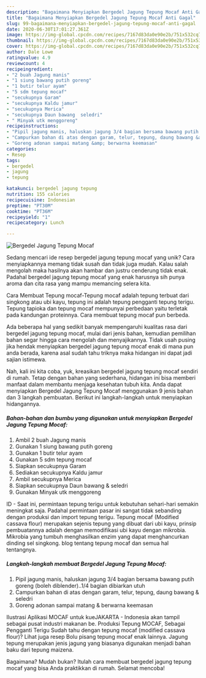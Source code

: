 ```yaml
---
description: "Bagaimana Menyiapkan Bergedel Jagung Tepung Mocaf Anti Gagal"
title: "Bagaimana Menyiapkan Bergedel Jagung Tepung Mocaf Anti Gagal"
slug: 99-bagaimana-menyiapkan-bergedel-jagung-tepung-mocaf-anti-gagal
date: 2020-06-30T17:01:27.361Z
image: https://img-global.cpcdn.com/recipes/7167d83da0e90e2b/751x532cq70/bergedel-jagung-tepung-mocaf-foto-resep-utama.jpg
thumbnail: https://img-global.cpcdn.com/recipes/7167d83da0e90e2b/751x532cq70/bergedel-jagung-tepung-mocaf-foto-resep-utama.jpg
cover: https://img-global.cpcdn.com/recipes/7167d83da0e90e2b/751x532cq70/bergedel-jagung-tepung-mocaf-foto-resep-utama.jpg
author: Dale Lowe
ratingvalue: 4.9
reviewcount: 4
recipeingredient:
- "2 buah Jagung manis"
- "1 siung bawang putih goreng"
- "1 butir telur ayam"
- "5 sdm tepung mocaf"
- "secukupnya Garam"
- "secukupnya Kaldu jamur"
- "secukupnya Merica"
- "secukupnya Daun bawang  seledri"
- " Minyak utk menggoreng"
recipeinstructions:
- "Pipil jagung manis, haluskan jagung 3/4 bagian bersama bawang putih goreng (boleh diblender)..1/4 bagian dibiarkan utuh"
- "Campurkan bahan di atas dengan garam, telur, tepung, daung bawang &amp; seledri"
- "Goreng adonan sampai matang &amp; berwarna keemasan"
categories:
- Resep
tags:
- bergedel
- jagung
- tepung

katakunci: bergedel jagung tepung 
nutrition: 155 calories
recipecuisine: Indonesian
preptime: "PT30M"
cooktime: "PT36M"
recipeyield: "1"
recipecategory: Lunch

---
```



![Bergedel Jagung Tepung Mocaf](https://img-global.cpcdn.com/recipes/7167d83da0e90e2b/751x532cq70/bergedel-jagung-tepung-mocaf-foto-resep-utama.jpg)

Sedang mencari ide resep bergedel jagung tepung mocaf yang unik? Cara menyiapkannya memang tidak susah dan tidak juga mudah. Kalau salah mengolah maka hasilnya akan hambar dan justru cenderung tidak enak. Padahal bergedel jagung tepung mocaf yang enak harusnya sih punya aroma dan cita rasa yang mampu memancing selera kita.

Cara Membuat Tepung mocaf-Tepung mocaf adalah tepung terbuat dari singkong atau ubi kayu, tepung ini adalah tepung pengganti tepung terigu. Tepung tapioka dan tepung mocaf mempunyai perbedaan yaitu terletak pada kandungan proteinnya. Cara membuat tepung mocaf pun berbeda.

Ada beberapa hal yang sedikit banyak mempengaruhi kualitas rasa dari bergedel jagung tepung mocaf, mulai dari jenis bahan, kemudian pemilihan bahan segar hingga cara mengolah dan menyajikannya. Tidak usah pusing jika hendak menyiapkan bergedel jagung tepung mocaf enak di mana pun anda berada, karena asal sudah tahu triknya maka hidangan ini dapat jadi sajian istimewa.


Nah, kali ini kita coba, yuk, kreasikan bergedel jagung tepung mocaf sendiri di rumah. Tetap dengan bahan yang sederhana, hidangan ini bisa memberi manfaat dalam membantu menjaga kesehatan tubuh kita. Anda dapat menyiapkan Bergedel Jagung Tepung Mocaf menggunakan 9 jenis bahan dan 3 langkah pembuatan. Berikut ini langkah-langkah untuk menyiapkan hidangannya.

<!--inarticleads1-->

##### Bahan-bahan dan bumbu yang digunakan untuk menyiapkan Bergedel Jagung Tepung Mocaf:

1. Ambil 2 buah Jagung manis
1. Gunakan 1 siung bawang putih goreng
1. Gunakan 1 butir telur ayam
1. Gunakan 5 sdm tepung mocaf
1. Siapkan secukupnya Garam
1. Sediakan secukupnya Kaldu jamur
1. Ambil secukupnya Merica
1. Siapkan secukupnya Daun bawang &amp; seledri
1. Gunakan  Minyak utk menggoreng


ID - Saat ini, permintaan tepung terigu untuk kebutuhan sehari-hari semakin meningkat saja. Padahal permintaan pasar ini sangat tidak sebanding dengan produksi dan import tepung terigu. Tepung mocaf (Modified cassava flour) merupakan sejenis tepung yang dibuat dari ubi kayu, prinsip pembuatannya adalah dengan memodifikasi ubi kayu dengan mikrobia. Mikrobia yang tumbuh menghasilkan enzim yang dapat menghancurkan dinding sel singkong. blog tentang tepung mocaf dan semua hal tentangnya. 

<!--inarticleads2-->

##### Langkah-langkah membuat Bergedel Jagung Tepung Mocaf:

1. Pipil jagung manis, haluskan jagung 3/4 bagian bersama bawang putih goreng (boleh diblender)..1/4 bagian dibiarkan utuh
1. Campurkan bahan di atas dengan garam, telur, tepung, daung bawang &amp; seledri
1. Goreng adonan sampai matang &amp; berwarna keemasan


Ilustrasi Aplikasi MOCAF untuk kueJAKARTA - Indonesia akan tampil sebagai pusat industri makanan be. Produksi Tepung MOCAF, Sebagai Pengganti Terigu Sudah tahu dengan tepung mocaf (modified cassava flour)? Lihat juga resep Bolu pisang tepung mocaf enak lainnya. Jagung tepung merupakan jenis jagung yang biasanya digunakan menjadi bahan baku dari tepung maizena. 

Bagaimana? Mudah bukan? Itulah cara membuat bergedel jagung tepung mocaf yang bisa Anda praktikkan di rumah. Selamat mencoba!
